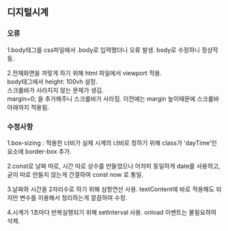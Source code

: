 ## 디지털시계

### 오류
1.body태그를 css파일에서 .body로 입력했더니 오류 발생. body로 수정하니 정상작동.

2.전체화면을 까맣게 하기 위해 html 파일에서 viewport 적용.  
body태그에서 height: 100vh 설정.   
스크롤바가 사라지지 않는 문제가 생김.   
margin=0; 을 추가해주니 스크롤바가 사라짐. 이전에는 margin 높이때문에 스크롤바 아래까지 적용됨.


### 수정사항
1.box-sizing : 적용한 너비가 실제 시계의 너비로 정하기 위해 class가 'dayTime'인 요소에 border-box 추가.

2.const로 날짜 따로, 시간 따로 상수를 만들었으나 어차피 동일하게 date를 사용하고, 굳이 따로 만들지 않는게 간결하여 const now 로 통일.

3.날짜와 시간을 2자리수로 하기 위해 삼항연산 사용. textContent에 바로 적용해도 되지만 변수를 이용해서 정리하는게 깔끔하여 수정.

4.시계가 1초마다 반복실행되기 위해 setInterval 사용.  onload 이벤트는 불필요하여 삭제.
